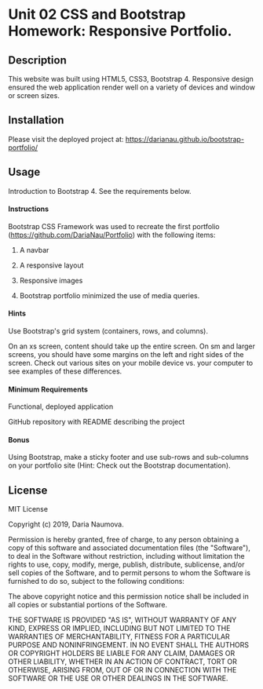 # Unit 02 CSS and Bootstrap Homework: Responsive Portfolio.

## Description

This website was built using HTML5, CSS3, Bootstrap 4. Responsive design ensured the web application render well on a variety of devices and window or screen sizes. 

## Installation

Please visit the deployed project at:
https://darianau.github.io/bootstrap-portfolio/

## Usage

Introduction to Bootstrap 4. See the requirements below.

#### Instructions

Bootstrap CSS Framework was used to recreate the first portfolio (https://github.com/DariaNau/Portfolio) with the following items:

1. A navbar

2. A responsive layout

3. Responsive images

4. Bootstrap portfolio minimized the use of media queries.

#### Hints

Use Bootstrap's grid system (containers, rows, and columns).

On an xs screen, content should take up the entire screen. On sm and larger screens, you should have some margins on the left and right sides of the screen. Check out various sites on your mobile device vs. your computer to see examples of these differences.

#### Minimum Requirements

Functional, deployed application

GitHub repository with README describing the project

#### Bonus

Using Bootstrap, make a sticky footer and use sub-rows and sub-columns on your portfolio site (Hint: Check out the Bootstrap documentation).

## License

MIT License

Copyright (c) 2019, Daria Naumova.

Permission is hereby granted, free of charge, to any person obtaining a copy
of this software and associated documentation files (the "Software"), to deal
in the Software without restriction, including without limitation the rights
to use, copy, modify, merge, publish, distribute, sublicense, and/or sell
copies of the Software, and to permit persons to whom the Software is
furnished to do so, subject to the following conditions:

The above copyright notice and this permission notice shall be included in all
copies or substantial portions of the Software.

THE SOFTWARE IS PROVIDED "AS IS", WITHOUT WARRANTY OF ANY KIND, EXPRESS OR
IMPLIED, INCLUDING BUT NOT LIMITED TO THE WARRANTIES OF MERCHANTABILITY,
FITNESS FOR A PARTICULAR PURPOSE AND NONINFRINGEMENT. IN NO EVENT SHALL THE
AUTHORS OR COPYRIGHT HOLDERS BE LIABLE FOR ANY CLAIM, DAMAGES OR OTHER
LIABILITY, WHETHER IN AN ACTION OF CONTRACT, TORT OR OTHERWISE, ARISING FROM,
OUT OF OR IN CONNECTION WITH THE SOFTWARE OR THE USE OR OTHER DEALINGS IN THE
SOFTWARE.
